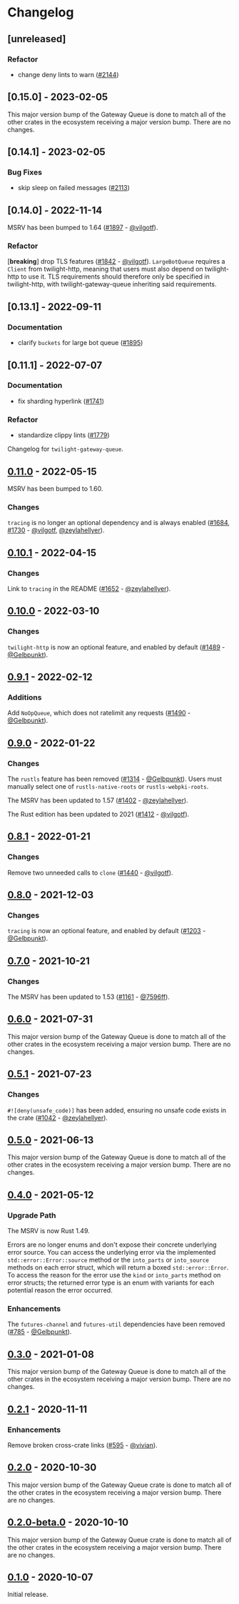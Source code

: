 # Changelog

## [unreleased]

### Refactor

- change deny lints to warn ([#2144](https://github.com/twilight-rs/twilight/issues/2144))

## [0.15.0] - 2023-02-05

This major version bump of the Gateway Queue is done to match all of the other
crates in the ecosystem receiving a major version bump. There are no changes.

## [0.14.1] - 2023-02-05

### Bug Fixes

- skip sleep on failed messages ([#2113](https://github.com/twilight-rs/twilight/issues/2113))

## [0.14.0] - 2022-11-14

MSRV has been bumped to 1.64 ([#1897] - [@vilgotf]).

### Refactor

[**breaking**] drop TLS features ([#1842] - [@vilgotf]). `LargeBotQueue`
requires a `Client` from twilight-http, meaning that users must also depend on
twilight-http to use it. TLS requirements should therefore only be specified in
twilight-http, with twilight-gateway-queue inheriting said requirements.

[#1842]: https://github.com/twilight-rs/twilight/issues/1842
[#1897]: https://github.com/twilight-rs/twilight/issues/1897

## [0.13.1] - 2022-09-11

### Documentation

- clarify `buckets` for large bot queue ([#1895](https://github.com/twilight-rs/twilight/issues/1895))

## [0.11.1] - 2022-07-07

### Documentation

- fix sharding hyperlink ([#1741](https://github.com/twilight-rs/twilight/issues/1741))

### Refactor

- standardize clippy lints ([#1779](https://github.com/twilight-rs/twilight/issues/1779))

Changelog for `twilight-gateway-queue`.

## [0.11.0] - 2022-05-15

MSRV has been bumped to 1.60.

### Changes

`tracing` is no longer an optional dependency and is always enabled
([#1684], [#1730] - [@vilgotf], [@zeylahellyer]).

[#1730]: https://github.com/twilight-rs/twilight/pull/1730
[#1684]: https://github.com/twilight-rs/twilight/pull/1684

## [0.10.1] - 2022-04-15

### Changes

Link to `tracing` in the README ([#1652] - [@zeylahellyer]).

[#1652]: https://github.com/twilight-rs/twilight/pull/1652

## [0.10.0] - 2022-03-10

### Changes

`twilight-http` is now an optional feature, and enabled by default ([#1489] -
[@Gelbpunkt]).

[#1489]: https://github.com/twilight-rs/twilight/pull/1489

## [0.9.1] - 2022-02-12

### Additions

Add `NoOpQueue`, which does not ratelimit any requests ([#1490] - [@Gelbpunkt]).

[#1490]: https://github.com/twilight-rs/twilight/pull/1490

## [0.9.0] - 2022-01-22

### Changes

The `rustls` feature has been removed ([#1314] - [@Gelbpunkt]). Users must
manually select one of `rustls-native-roots` or `rustls-webpki-roots`.

The MSRV has been updated to 1.57 ([#1402] - [@zeylahellyer]).

The Rust edition has been updated to 2021 ([#1412] - [@vilgotf]).

[#1314]: https://github.com/twilight-rs/twilight/pull/1314
[#1402]: https://github.com/twilight-rs/twilight/pull/1402
[#1412]: https://github.com/twilight-rs/twilight/pull/1412

## [0.8.1] - 2022-01-21

### Changes

Remove two unneeded calls to `clone` ([#1440] - [@vilgotf]).

[#1440]: https://github.com/twilight-rs/twilight/pull/1440

## [0.8.0] - 2021-12-03

### Changes

`tracing` is now an optional feature, and enabled by default ([#1203] -
[@Gelbpunkt]).

[#1203]: https://github.com/twilight-rs/twilight/pull/1203

## [0.7.0] - 2021-10-21

### Changes

The MSRV has been updated to 1.53 ([#1161] - [@7596ff]).

[#1161]: https://github.com/twilight-rs/twilight/pull/1147

## [0.6.0] - 2021-07-31

This major version bump of the Gateway Queue is done to match all of the other
crates in the ecosystem receiving a major version bump. There are no changes.

## [0.5.1] - 2021-07-23

### Changes

`#![deny(unsafe_code)]` has been added, ensuring no unsafe code exists in the
crate ([#1042] - [@zeylahellyer]).

[#1042]: https://github.com/twilight-rs/twilight/pull/1042

## [0.5.0] - 2021-06-13

This major version bump of the Gateway Queue is done to match all of the other
crates in the ecosystem receiving a major version bump. There are no changes.

## [0.4.0] - 2021-05-12

### Upgrade Path

The MSRV is now Rust 1.49.

Errors are no longer enums and don't expose their concrete underlying error
source. You can access the underlying error via the implemented
`std::error::Error::source` method or the `into_parts` or `into_source` methods
on each error struct, which will return a boxed `std::error::Error`. To access
the reason for the error use the `kind` or `into_parts` method on error structs;
the returned error type is an enum with variants for each potential reason the
error occurred.

### Enhancements

The `futures-channel` and `futures-util` dependencies have been removed
([#785] - [@Gelbpunkt]).

[#785]: https://github.com/twilight-rs/twilight/pull/785

## [0.3.0] - 2021-01-08

This major version bump of the Gateway Queue is done to match all of the other
crates in the ecosystem receiving a major version bump. There are no changes.

## [0.2.1] - 2020-11-11

### Enhancements

Remove broken cross-crate links ([#595] - [@vivian]).

## [0.2.0] - 2020-10-30

This major version bump of the Gateway Queue crate is done to match all of the
other crates in the ecosystem receiving a major version bump. There are no
changes.

## [0.2.0-beta.0] - 2020-10-10

This major version bump of the Gateway Queue crate is done to match all of the
other crates in the ecosystem receiving a major version bump. There are no
changes.

## [0.1.0] - 2020-10-07

Initial release.

[@7596ff]: https://github.com/7596ff
[@Gelbpunkt]: https://github.com/Gelbpunkt
[@vilgotf]: https://github.com/vilgotf
[@vivian]: https://github.com/vivian
[@zeylahellyer]: https://github.com/zeylahellyer

[#595]: https://github.com/twilight-rs/twilight/pull/595

[0.11.0]: https://github.com/twilight-rs/twilight/releases/tag/gateway-queue-0.11.0
[0.10.1]: https://github.com/twilight-rs/twilight/releases/tag/gateway-queue-0.10.1
[0.10.0]: https://github.com/twilight-rs/twilight/releases/tag/gateway-queue-0.10.0
[0.9.1]: https://github.com/twilight-rs/twilight/releases/tag/gateway-queue-0.9.1
[0.9.0]: https://github.com/twilight-rs/twilight/releases/tag/gateway-queue-0.9.0
[0.8.1]: https://github.com/twilight-rs/twilight/releases/tag/gateway-queue-0.8.1
[0.8.0]: https://github.com/twilight-rs/twilight/releases/tag/gateway-queue-0.8.0
[0.7.0]: https://github.com/twilight-rs/twilight/releases/tag/gateway-queue-0.7.0
[0.6.0]: https://github.com/twilight-rs/twilight/releases/tag/gateway-queue-0.6.0
[0.5.1]: https://github.com/twilight-rs/twilight/releases/tag/gateway-queue-0.5.1
[0.5.0]: https://github.com/twilight-rs/twilight/releases/tag/gateway-queue-0.5.0
[0.4.0]: https://github.com/twilight-rs/twilight/releases/tag/gateway-queue-0.4.0
[0.3.0]: https://github.com/twilight-rs/twilight/releases/tag/gateway-queue-v0.3.0
[0.2.1]: https://github.com/twilight-rs/twilight/releases/tag/gateway-queue-v0.2.1
[0.2.0]: https://github.com/twilight-rs/twilight/releases/tag/gateway-queue-v0.2.0
[0.2.0-beta.0]: https://github.com/twilight-rs/twilight/releases/tag/gateway-queue-v0.2.0-beta.0
[0.1.0]: https://github.com/twilight-rs/twilight/releases/tag/gateway-queue-v0.1.0
